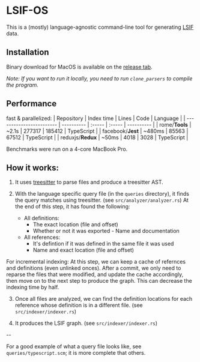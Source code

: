 # LSIF-OS

This is a (mostly) language-agnostic command-line tool for generating [LSIF](https://lsif.dev/) data.

## Installation

Binary download for MacOS is available on the [release tab](https://github.com/alidn/lsif-os/releases).

_Note: If you want to run it locally, you need to run `clone_parsers` to compile the program._

## Performance

fast & parallelized:
| Repository | Index time | Lines | Code | Language |
| ------------------------ | ---------- | :----- | :----- | ---------- |
| rome/**Tools** | ~2.1s | 277317 | 185412 | TypeScript |
| facebook/**Jest** | ~480ms | 85563 | 67512 | TypeScript |
| reduxjs/**Redux** | ~50ms | 4018 | 3028 | TypeScript |

Benchmarks were run on a 4-core MacBook Pro.

## How it works:

1. It uses [treesitter](https://github.com/tree-sitter/tree-sitter) to parse files and produce a treesitter AST.

2. With the language specific query file (in the `queries` directory), it finds the query matches using treesitter. (see `src/analyzer/analyzer.rs`)
   At the end of this step, it has found the following:
   - All definitions:
     - The exact location (file and offset)
     - Whether or not it was exported - Name and documentation
   - All references:
     - It's defintion if it was defined in the same file it was used
     - Name and exact location (file and offset)

For incremental indexing: At this step, we can keep a cache of refernces and definitions (even unlinked onces). After a commit, we only need to reparse the files
that were modified, and update the cache accordingly, then move on to the next step to produce the graph. This can decrease the indexing time by half.

3. Once all files are analyzed, we can find the definition locations for each reference whose definition is in a different file. (see `src/indexer/indexer.rs`)

4. It produces the LSIF graph. (see `src/indexer/indexer.rs`)

--

For a good example of what a query file looks like, see `queries/typescript.scm`; it is more complete that others.
